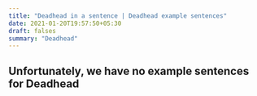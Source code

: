 ```yaml
---
title: "Deadhead in a sentence | Deadhead example sentences"
date: 2021-01-20T19:57:50+05:30
draft: falses
summary: "Deadhead"
---
```

## Unfortunately, we have no example sentences for Deadhead                 

